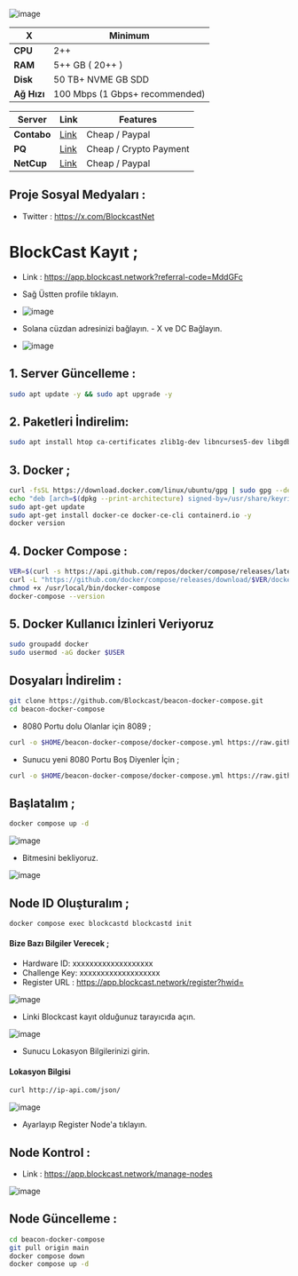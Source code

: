 ![image](https://github.com/user-attachments/assets/b46a99e1-9972-4052-90cf-0a41105fe694)

| X        | Minimum              |
|------------------|----------------------------|
| **CPU**          | 2++ |
| **RAM**          | 5++ GB ( 20++ )                    |
| **Disk**      | 50 TB+ NVME GB SDD                   |
| **Ağ Hızı**      | 100 Mbps (1 Gbps+ recommended) |


| Server         | Link              | Features |
|------------------|----------------------------|----------------------------|
| **Contabo**          | [Link](https://www.dpbolvw.net/click-101330552-12454592)                     | Cheap / Paypal  |
| **PQ**      | [Link](https://pq.hosting/?from=627713)                  | Cheap / Crypto Payment |
| **NetCup**          | [Link](https://www.netcup.com/en/?ref=261820) | Cheap / Paypal |

## Proje Sosyal Medyaları : 
- Twitter : https://x.com/BlockcastNet

# BlockCast Kayıt ; 

- Link : https://app.blockcast.network?referral-code=MddGFc
- Sağ Üstten profile tıklayın.

- ![image](https://github.com/user-attachments/assets/4b302806-3bb5-48dd-9fa0-d1bc72e578c5)

- Solana cüzdan adresinizi bağlayın. - X ve DC Bağlayın.
- ![image](https://github.com/user-attachments/assets/99603680-81a8-409b-863f-8609d288566c)


## 1. Server Güncelleme : 

```bash
sudo apt update -y && sudo apt upgrade -y
```
## 2. Paketleri İndirelim:

```bash
sudo apt install htop ca-certificates zlib1g-dev libncurses5-dev libgdbm-dev libnss3-dev tmux iptables curl nvme-cli git wget make jq libleveldb-dev build-essential pkg-config ncdu tar clang bsdmainutils lsb-release libssl-dev libreadline-dev libffi-dev jq gcc screen file unzip lz4 -y
```

## 3. Docker ; 

```bash
curl -fsSL https://download.docker.com/linux/ubuntu/gpg | sudo gpg --dearmor -o /usr/share/keyrings/docker-archive-keyring.gpg
echo "deb [arch=$(dpkg --print-architecture) signed-by=/usr/share/keyrings/docker-archive-keyring.gpg] https://download.docker.com/linux/ubuntu $(lsb_release -cs) stable" | sudo tee /etc/apt/sources.list.d/docker.list > /dev/null
sudo apt-get update
sudo apt-get install docker-ce docker-ce-cli containerd.io -y
docker version
```

## 4. Docker Compose : 

```bash
VER=$(curl -s https://api.github.com/repos/docker/compose/releases/latest | grep tag_name | cut -d '"' -f 4)
curl -L "https://github.com/docker/compose/releases/download/$VER/docker-compose-$(uname -s)-$(uname -m)" -o /usr/local/bin/docker-compose
chmod +x /usr/local/bin/docker-compose
docker-compose --version
```

## 5. Docker Kullanıcı İzinleri Veriyoruz

```bash
sudo groupadd docker
sudo usermod -aG docker $USER
```
## Dosyaları İndirelim : 

```bash
git clone https://github.com/Blockcast/beacon-docker-compose.git
cd beacon-docker-compose
```

- 8080 Portu dolu Olanlar için 8089 ; 

```bash
curl -o $HOME/beacon-docker-compose/docker-compose.yml https://raw.githubusercontent.com/FurkanL0/Blockcast/refs/heads/main/docker-compose.yml
```

- Sunucu yeni 8080 Portu Boş Diyenler İçin ; 

```bash
curl -o $HOME/beacon-docker-compose/docker-compose.yml https://raw.githubusercontent.com/FurkanL0/Blockcast/refs/heads/main/mainport/docker-compose.yml
```

## Başlatalım ; 
```bash
docker compose up -d
```

![image](https://github.com/user-attachments/assets/847e5bda-bf80-4e6a-90b9-c10d211954fc)

- Bitmesini bekliyoruz.

![image](https://github.com/user-attachments/assets/6027dddf-f47c-4c25-9914-12cd9910bc4d)


## Node ID Oluşturalım ; 

```bash
docker compose exec blockcastd blockcastd init
```

#### Bize Bazı Bilgiler Verecek ; 

- Hardware ID: xxxxxxxxxxxxxxxxxxx
- Challenge Key: xxxxxxxxxxxxxxxxxxx
- Register URL : https://app.blockcast.network/register?hwid=

![image](https://github.com/user-attachments/assets/d8f147d2-d755-4a83-a8d7-a9fb00854f3c)

- Linki Blockcast  kayıt olduğunuz tarayıcıda açın.

![image](https://github.com/user-attachments/assets/a47c7757-a084-470d-80d8-84a2123cd413)

- Sunucu Lokasyon Bilgilerinizi girin.

#### Lokasyon Bilgisi 
```bash
curl http://ip-api.com/json/
```
![image](https://github.com/user-attachments/assets/395280ed-5e71-4dbf-ac4b-efc944d1dd86)

- Ayarlayıp Register Node'a tıklayın.

## Node Kontrol : 

- Link : https://app.blockcast.network/manage-nodes

![image](https://github.com/user-attachments/assets/3126ba10-0ea8-41ee-8096-a5261b2ce1c1)


## Node Güncelleme : 

```bash
cd beacon-docker-compose
git pull origin main
docker compose down
docker compose up -d
```
